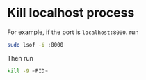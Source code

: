 # Kill localhost process
For example, if the port is `localhost:8000`. run
```bash
sudo lsof -i :8000

```
Then run
```bash
kill -9 <PID>
```